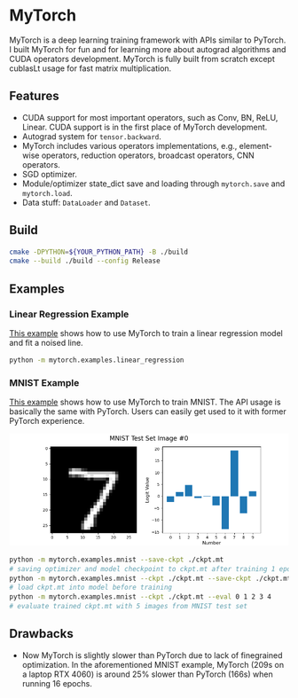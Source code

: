 # MyTorch

MyTorch is a deep learning training framework with APIs similar to PyTorch.
I built MyTorch for fun and for learning more about autograd algorithms and CUDA operators development.
MyTorch is fully built from scratch except cublasLt usage for fast matrix multiplication.

## Features

- CUDA support for most important operators, such as Conv, BN, ReLU, Linear. CUDA support is in the first place of MyTorch development.
- Autograd system for `tensor.backward`.
- MyTorch includes various operators implementations, e.g., element-wise operators, reduction operators, broadcast operators, CNN operators.
- SGD optimizer.
- Module/optimizer state_dict save and loading through `mytorch.save` and `mytorch.load`.
- Data stuff: `DataLoader` and `Dataset`.

## Build

```bash
cmake -DPYTHON=${YOUR_PYTHON_PATH} -B ./build
cmake --build ./build --config Release
```

## Examples

### Linear Regression Example

[This example](mytorch/examples/linear_regression.py) shows how to use MyTorch to train a linear regression model and fit a noised line.

```bash
python -m mytorch.examples.linear_regression
```

### MNIST Example

[This example](mytorch/examples/mnist.py) shows how to use MyTorch to train MNIST.
The API usage is basically the same with PyTorch.
Users can easily get used to it with former PyTorch experience.

![](resources/mnist.png)

```bash
python -m mytorch.examples.mnist --save-ckpt ./ckpt.mt
# saving optimizer and model checkpoint to ckpt.mt after training 1 epoch
python -m mytorch.examples.mnist --ckpt ./ckpt.mt --save-ckpt ./ckpt.mt
# load ckpt.mt into model before training
python -m mytorch.examples.mnist --ckpt ./ckpt.mt --eval 0 1 2 3 4
# evaluate trained ckpt.mt with 5 images from MNIST test set
```

## Drawbacks

- Now MyTorch is slightly slower than PyTorch due to lack of finegrained optimization. In the aforementioned MNIST example, MyTorch (209s on a laptop RTX 4060) is around 25% slower than PyTorch (166s) when running 16 epochs.